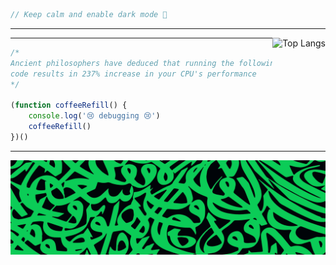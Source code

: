 ```javascript
// Keep calm and enable dark mode 🌙
```
---

<img align="right" src="https://github-readme-stats.vercel.app/api/top-langs/?username=alibakersartawi&layout=compact&langs_count=10&title_color=0CCD58&text_color=0CCD58&border_color=0CCD58&icon_color=0CCD58&bg_color=0C0C0C" alt="Top Langs" />

---

```javascript
/* 
Ancient philosophers have deduced that running the following
code results in 237% increase in your CPU's performance
*/

(function coffeeRefill() {
    console.log('😢 debugging 😢')
    coffeeRefill()
})()
```
---

![intertwined](./intertwined.jpg)
